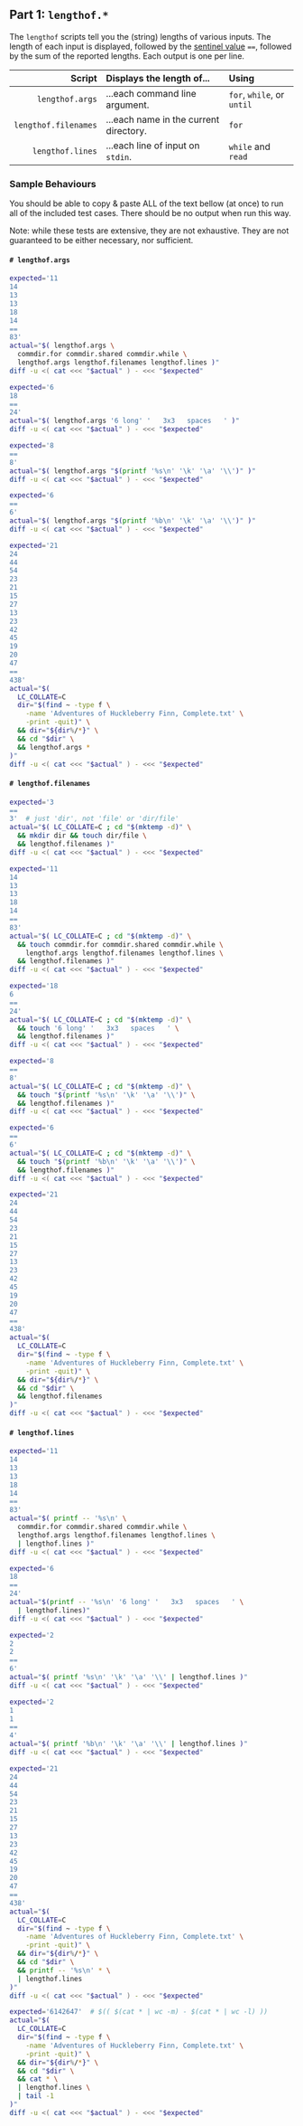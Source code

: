 
## Part 1: `lengthof.*`

The `lengthof` scripts tell you the (string) lengths of various inputs.  The length of each input is displayed, followed by the [sentinel value](https://en.wikipedia.org/wiki/Sentinel_value) `==`, followed by the sum of the reported lengths. Each output is one per line.

| Script                 | Displays the length of...              | Using |
| ---:                   | :---                                   | :---  |
| `lengthof.args`        | ...each command line argument.         | `for`, `while`, or `until`
| `lengthof.filenames`   | ...each name in the current directory. | `for`
| `lengthof.lines`       | ...each line of input on `stdin`.      | `while` and `read`

### Sample Behaviours

You should be able to copy & paste ALL of the text bellow (at once) to run all of the included test cases.  There should be no output when run this way.

Note: while these tests are extensive, they are not exhaustive. They are not guaranteed to be either necessary, nor sufficient.

#### `# lengthof.args`

```bash
expected='11
14
13
13
18
14
==
83'
actual="$( lengthof.args \
  commdir.for commdir.shared commdir.while \
  lengthof.args lengthof.filenames lengthof.lines )"
diff -u <( cat <<< "$actual" ) - <<< "$expected"
```
```bash
expected='6
18
==
24'
actual="$( lengthof.args '6 long' '   3x3   spaces   ' )"
diff -u <( cat <<< "$actual" ) - <<< "$expected"
```
```bash
expected='8
==
8'
actual="$( lengthof.args "$(printf '%s\n' '\k' '\a' '\\')" )"
diff -u <( cat <<< "$actual" ) - <<< "$expected"
```
```bash
expected='6
==
6'
actual="$( lengthof.args "$(printf '%b\n' '\k' '\a' '\\')" )"
diff -u <( cat <<< "$actual" ) - <<< "$expected"
```
```bash
expected='21
24
44
54
23
21
15
27
13
23
42
45
19
20
47
==
438'
actual="$(
  LC_COLLATE=C
  dir="$(find ~ -type f \
    -name 'Adventures of Huckleberry Finn, Complete.txt' \
    -print -quit)" \
  && dir="${dir%/*}" \
  && cd "$dir" \
  && lengthof.args *
)"
diff -u <( cat <<< "$actual" ) - <<< "$expected"
```

#### `# lengthof.filenames`

```bash
expected='3
==
3'  # just 'dir', not 'file' or 'dir/file'
actual="$( LC_COLLATE=C ; cd "$(mktemp -d)" \
  && mkdir dir && touch dir/file \
  && lengthof.filenames )"
diff -u <( cat <<< "$actual" ) - <<< "$expected"
```
```bash
expected='11
14
13
13
18
14
==
83'
actual="$( LC_COLLATE=C ; cd "$(mktemp -d)" \
  && touch commdir.for commdir.shared commdir.while \
    lengthof.args lengthof.filenames lengthof.lines \
  && lengthof.filenames )"
diff -u <( cat <<< "$actual" ) - <<< "$expected"
```
```bash
expected='18
6
==
24'
actual="$( LC_COLLATE=C ; cd "$(mktemp -d)" \
  && touch '6 long' '   3x3   spaces   ' \
  && lengthof.filenames )"
diff -u <( cat <<< "$actual" ) - <<< "$expected"
```
```bash
expected='8
==
8'
actual="$( LC_COLLATE=C ; cd "$(mktemp -d)" \
  && touch "$(printf '%s\n' '\k' '\a' '\\')" \
  && lengthof.filenames )"
diff -u <( cat <<< "$actual" ) - <<< "$expected"
```
```bash
expected='6
==
6'
actual="$( LC_COLLATE=C ; cd "$(mktemp -d)" \
  && touch "$(printf '%b\n' '\k' '\a' '\\')" \
  && lengthof.filenames )"
diff -u <( cat <<< "$actual" ) - <<< "$expected"
```
```bash
expected='21
24
44
54
23
21
15
27
13
23
42
45
19
20
47
==
438'
actual="$(
  LC_COLLATE=C
  dir="$(find ~ -type f \
    -name 'Adventures of Huckleberry Finn, Complete.txt' \
    -print -quit)" \
  && dir="${dir%/*}" \
  && cd "$dir" \
  && lengthof.filenames
)"
diff -u <( cat <<< "$actual" ) - <<< "$expected"
```

#### `# lengthof.lines`

```bash
expected='11
14
13
13
18
14
==
83'
actual="$( printf -- '%s\n' \
  commdir.for commdir.shared commdir.while \
  lengthof.args lengthof.filenames lengthof.lines \
  | lengthof.lines )"
diff -u <( cat <<< "$actual" ) - <<< "$expected"
```
```bash
expected='6
18
==
24'
actual="$(printf -- '%s\n' '6 long' '   3x3   spaces   ' \
  | lengthof.lines)"
diff -u <( cat <<< "$actual" ) - <<< "$expected"
```
```bash
expected='2
2
2
==
6'
actual="$( printf '%s\n' '\k' '\a' '\\' | lengthof.lines )"
diff -u <( cat <<< "$actual" ) - <<< "$expected"
```
```bash
expected='2
1
1
==
4'
actual="$( printf '%b\n' '\k' '\a' '\\' | lengthof.lines )"
diff -u <( cat <<< "$actual" ) - <<< "$expected"
```
```bash
expected='21
24
44
54
23
21
15
27
13
23
42
45
19
20
47
==
438'
actual="$(
  LC_COLLATE=C
  dir="$(find ~ -type f \
    -name 'Adventures of Huckleberry Finn, Complete.txt' \
    -print -quit)" \
  && dir="${dir%/*}" \
  && cd "$dir" \
  && printf -- '%s\n' * \
  | lengthof.lines
)"
diff -u <( cat <<< "$actual" ) - <<< "$expected"
```
```bash
expected='6142647'  # $(( $(cat * | wc -m) - $(cat * | wc -l) ))
actual="$(
  LC_COLLATE=C
  dir="$(find ~ -type f \
    -name 'Adventures of Huckleberry Finn, Complete.txt' \
    -print -quit)" \
  && dir="${dir%/*}" \
  && cd "$dir" \
  && cat * \
  | lengthof.lines \
  | tail -1
)"
diff -u <( cat <<< "$actual" ) - <<< "$expected"
```
